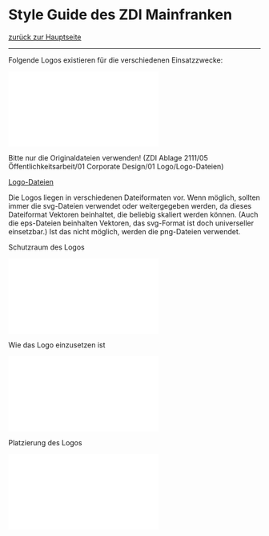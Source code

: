 # Style Guide des ZDI Mainfranken
[zurück zur Hauptseite](Readme.md)

---

Folgende Logos existieren für die verschiedenen Einsatzzwecke:

![Übersicht ZDI-Logos.pdf](.attachments.935566/%C3%9Cbersicht%20ZDI-Logos.pdf)

  
Bitte nur die Originaldateien verwenden! (ZDI Ablage 2111/05 Öffentlichkeitsarbeit/01 Corporate Design/01 Logo/Logo-Dateien)

[Logo-Dateien](/ZDI%20Ablage%202111/05%20%C3%96ffentlichkeitsarbeit/01%20Corporate%20Design/01%20Logo/Logo-Dateien/?fileId=937374)

Die Logos liegen in verschiedenen Dateiformaten vor. Wenn möglich, sollten immer die svg-Dateien verwendet oder weitergegeben werden, da dieses Dateiformat Vektoren beinhaltet, die beliebig skaliert werden können. (Auch die eps-Dateien beinhalten Vektoren, das svg-Format ist doch universeller einsetzbar.) Ist das nicht möglich, werden die png-Dateien  verwendet.

Schutzraum des Logos

![ZDI-Logo Schutzraum (3).pdf](.attachments.935566/ZDI-Logo%20Schutzraum%20%283%29.pdf)

  
Wie das Logo einzusetzen ist

![ZDI-Logo Einsatz (4).pdf](.attachments.935566/ZDI-Logo%20Einsatz%20%284%29.pdf)

  
Platzierung des Logos

![ZDI-Logo Platzierung (2).pdf](.attachments.935566/ZDI-Logo%20Platzierung%20%282%29.pdf)